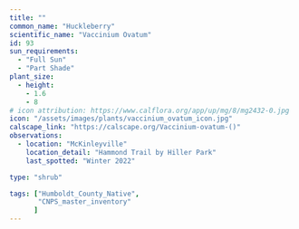 ```yaml
---
title: ""
common_name: "Huckleberry" 
scientific_name: "Vaccinium Ovatum"
id: 93
sun_requirements:
  - "Full Sun"
  - "Part Shade"
plant_size:
  - height: 
    - 1.6
    - 8
# icon attribution: https://www.calflora.org/app/up/mg/8/mg2432-0.jpg 
icon: "/assets/images/plants/vaccinium_ovatum_icon.jpg" 
calscape_link: "https://calscape.org/Vaccinium-ovatum-()"
observations: 
  - location: "McKinleyville"
    location_detail: "Hammond Trail by Hiller Park" 
    last_spotted: "Winter 2022"

type: "shrub"

tags: ["Humboldt_County_Native",
       "CNPS_master_inventory"
      ]
---
```



